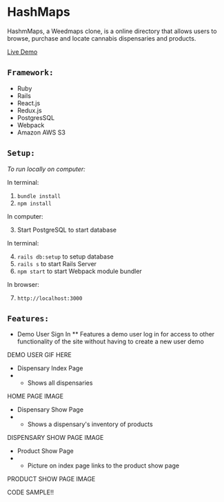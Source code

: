 # HashMaps

HashmMaps, a Weedmaps clone, is a online directory that allows users to browse, purchase and locate cannabis dispensaries and products.

[Live Demo](https://hash-maps.herokuapp.com/#/)

## `Framework:`
* Ruby
* Rails
* React.js
* Redux.js
* PostgresSQL
* Webpack
* Amazon AWS S3

## `Setup:`
*To run locally on computer:*

In terminal:

1. `bundle install`
2. `npm install`

In computer:

3. Start PostgreSQL to start database

In terminal: 

4. `rails db:setup` to setup database 
5. `rails s` to start Rails Server 
6. `npm start` to start Webpack module bundler

In browser: 

7. `http://localhost:3000`

## `Features:`
* Demo User Sign In
** Features a demo user log in for access to other functionality of the site without having to create a new user
demo

DEMO USER GIF HERE

* Dispensary Index Page
* * Shows all dispensaries

HOME PAGE IMAGE

* Dispensary Show Page
* * Shows a dispensary's inventory of products

DISPENSARY SHOW PAGE IMAGE

* Product Show Page
* * Picture on index page links to the product show page

PRODUCT SHOW PAGE IMAGE

CODE SAMPLE!!
